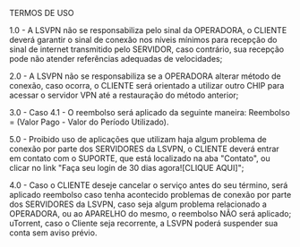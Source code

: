 
TERMOS DE USO

1.0 - A LSVPN não se responsabiliza pelo sinal da OPERADORA, o CLIENTE deverá garantir o sinal de conexão nos níveis mínimos para recepção do sinal de internet transmitido pelo SERVIDOR, caso contrário, sua recepção pode não atender referências adequadas de velocidades;

2.0 - A LSVPN não se responsabiliza se a OPERADORA alterar método de conexão, caso ocorra, o CLIENTE será orientado a utilizar outro CHIP para acessar o servidor VPN até a restauração do método anterior;

3.0 - Caso
4.1 - O reembolso será aplicado da seguinte maneira: Reembolso = (Valor Pago - Valor do Período Utilizado).

5.0 - Proibido uso de aplicações que utilizam haja algum problema de conexão por parte dos SERVIDORES da LSVPN, o CLIENTE deverá entrar em contato com o SUPORTE, que está localizado na aba "Contato", ou clicar no link "Faça seu login de 30 dias agora![CLIQUE AQUI]";

4.0 - Caso o CLIENTE deseje cancelar o serviço antes do seu término, será aplicado reembolso caso tenha acontecido problemas de conexão por parte dos SERVIDORES da LSVPN, caso seja algum problema relacionado a OPERADORA, ou ao APARELHO do mesmo, o reembolso NÃO será aplicado;
 uTorrent, caso o Cliente seja recorrente, a LSVPN poderá suspender sua conta sem aviso prévio.
